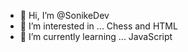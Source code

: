 - 👋 Hi, I’m @SonikeDev
- 👀 I’m interested in ... Chess and HTML
- 🌱 I’m currently learning ... JavaScript

<!---
SonikeDev/SonikeDev is a ✨ special ✨ repository because its `README.md` (this file) appears on your GitHub profile.
You can click the Preview link to take a look at your changes.
--->
